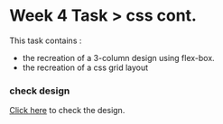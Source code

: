 # Week 4 Task > css cont.
This task contains : 
* the recreation of a 3-column design using flex-box.
* the recreation of a css grid layout

### check design
[Click here](https://CSS-GRID-flexbox-task.bavolee.repl.co) to check the design.
